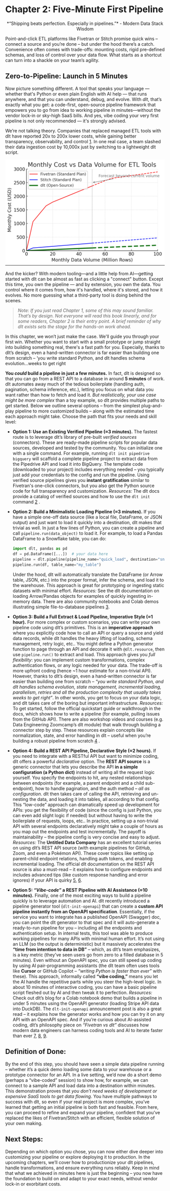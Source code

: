 # Chapter 2: Five-Minute First Pipeline



<p align="center">
*“Shipping beats perfection. Especially in pipelines.”* - Modern Data Stack Wisdom
</p>

 
Point-and-click ETL platforms like Fivetran or Stitch promise quick wins – connect a source and you’re done – but under the hood there’s a catch. Convenience often comes with trade-offs: mounting costs, rigid pre-defined schemas, and loss of control over your data flow. What starts as a shortcut can turn into a shackle on your team’s agility.

## Zero-to-Pipeline: Launch in 5 Minutes

Now picture something different.  A tool that speaks your language — whether that's Python or even plain English with AI help — that runs anywhere, and that you 
can understand, debug, and evolve. With *dlt*, that’s exactly what you get: a code-first, open-source pipeline framework that empowers you to go from idea to working pipeline in minutes—without the vendor lock-in or sky-high SaaS bills. And yes, vibe coding your very first pipeline is not only recommended — it's strongly advised.

We’re not talking theory. Companies that replaced managed ETL tools with dlt have reported 20x to 200x lower costs, while gaining better transparency, observability, and control [1](https://dlthub.com/blog/fivetran-vs-dlt). In one real case, a team slashed their data ingestion cost by 10,000x just by switching to a lightweight dlt script.

![Monthly Ingestion Cost vs Data Volume (Tiered Pricing Model)](price_chart.png)

And the kicker? With modern tooling—and a little help from AI—getting started with dlt can be almost as fast as clicking a "connect" button. 
Except this time, you own the pipeline — and by extension, you own the data. You control where it comes from, how it's handled, where it's stored, and how it evolves. No more guessing what a third-party tool is doing behind the scenes.

> *Note: If you just read Chapter 1, some of this may sound familiar. That’s by design. Not everyone will read this book linearly, 
> and for some readers, Chapter 2 is their entry point. A brief reminder of why dlt exists sets the stage for the hands-on work ahead.*

In this chapter, we won’t just make the case. We'll guide you through your first win. Whether you want to start with a small prototype or jump straight into building something real, there's a fast path for you. Especially, thanks to dlt’s design, even a hand-written connector is far easier than building one from scratch – ‘you write standard Python, and dlt handles schema evolution...weeks to get right 

**You *could* build a pipeline in just a few minutes.** In fact, dlt is designed so that you can go from a REST API to a database in around **5 minutes** of work. dlt automates away much of the tedious boilerplate (handling auth, pagination, schema inference, etc.), letting you focus on what data you want rather than how to fetch and load it. *But realistically, your use case might be more complex* than a toy example, so dlt provides multiple paths to get started. Below we outline several options – from the simplest plug-and-play pipeline to more customized builds – along with the estimated time each approach might take. Choose the path that fits your needs and skill level:

* **Option 1: Use an Existing Verified Pipeline (≈3 minutes).** The fastest route is to leverage dlt’s library of pre-built *verified sources* (connectors). These are ready-made pipeline scripts for popular data sources, developed and tested by the community. You can initialize one with a single command. For example, running `dlt init pipedrive bigquery` will scaffold a complete pipeline project to extract data from the Pipedrive API and load it into BigQuery. The template code (downloaded to your project) includes everything needed – you typically just add your credentials to the config and run the pipeline. Using verified source pipelines gives you **instant gratification** similar to Fivetran's one-click connectors, but you also get the Python source code for full transparency and customization. *Resources:* The dlt docs provide a catalog of verified sources and how to use the `dlt init` command [2](https://dlthub.com/docs/walkthroughs/add-a-verified-source)  .

* **Option 2: Build a Minimalistic Loading Pipeline (≈3 minutes).** If you have a simple one-off data source (like a local file, DataFrame, or JSON output) and just want to load it quickly into a destination, dlt makes that trivial as well. In just a few lines of Python, you can create a pipeline and call `pipeline.run(data_object)` to load it. For example, to load a Pandas DataFrame to a Snowflake table, you can do:

  ```python
  import dlt, pandas as pd
  df = pd.DataFrame([...])  # your data here
  pipeline = dlt.pipeline(pipeline_name="quick_load", destination="snowflake")
  pipeline.run(df, table_name="my_table")
  ```

  Under the hood, dlt will automatically translate the DataFrame (or Arrow table, JSON, etc.) into the proper format, infer the schema, and load it to the warehouse. This approach is great for prototyping or ingesting static datasets with minimal effort. *Resources:* See the dlt documentation on loading Arrow/Pandas objects for examples of quickly ingesting in-memory data. There are also community notebooks and Colab demos illustrating simple file-to-database pipelines [3](https://dlthub.com/docs/dlt-ecosystem/verified-sources/arrow-pandas).

* **Option 3: Build a Full Extract & Load Pipeline, Imperative Style (≈1 hour).** For more complex or custom scenarios, you can write your own pipeline code using dlt’s primitives. This is an **imperative approach** where you explicitly code how to call an API or query a source and yield data records, while dlt handles the heavy lifting of loading, schema management, retry logic, etc.. You might define a Python generator function to page through an API and decorate it with `@dlt.resource`, then use `pipeline.run()` to extract and load. This approach gives you *full flexibility*: you can implement custom transformations, complex authentication flows, or any logic needed for your data. The trade-off is more upfront coding (hence \~1 hour estimate for a non-trivial API). However, thanks to dlt’s design, even a hand-written connector is far easier than building one from scratch – *“you write standard Python, and dlt handles schema evolution, state management, incremental loading, parallelism, retries and all the production complexity that usually takes weeks to get right”*. In other words, you get to focus on your data logic, and dlt takes care of the boring but important infrastructure. *Resources:* To get started, follow the official quickstart guide or walkthrough in the docs, which shows how to write a pipeline (for example, pulling issues from the GitHub API). There are also workshop videos and courses (e.g. Data Engineering Zoomcamp’s dlt module) that walk through building a connector step by step. These resources explain concepts like normalization, state, and error handling in dlt – useful when you’re building a robust pipeline from scratch [4](https://dlthub.com/docs/walkthroughs/create-a-pipeline)  . 

* **Option 4: Build a REST API Pipeline, Declarative Style (≈2 hours).** If you need to integrate with a RESTful API but want to minimize coding, dlt offers a powerful *declarative* option. The **REST API source** is a generic connector that lets you describe the API **in a simple configuration (a Python dict)** instead of writing all the request logic yourself. You specify the endpoints to hit, any nested relationships between endpoints (for example, a parent endpoint and a child sub-endpoint), how to handle pagination, and the auth method – *all as configuration*. dlt then takes care of calling the API, retrieving and un-nesting the data, and loading it into tables, all according to that config. This “low-code” approach can dramatically speed up development for APIs: you get the flexibility of code (since the config is just Python, you can even add slight logic if needed) but without having to write the boilerplate of requests, loops, etc.. In practice, setting up a non-trivial API with several endpoints declaratively might take a couple of hours as you map out the endpoints and test incrementally. The payoff is maintainability – the pipeline config is very concise and easy to adjust. *Resources:* The **Untitled Data Company** has an excellent tutorial series on using dlt’s REST API source (with example pipelines for GitHub, Zoom, and even a Pokémon API). These cover topics like setting up parent-child endpoint relations, handling auth tokens, and enabling incremental loading. The official dlt documentation on the REST API source is also a must-read – it explains how to configure endpoints and includes advanced tips (like custom response handling and error ignores) if your API is quirky [5](https://dlthub.com/docs/dlt-ecosystem/verified-sources/rest_api), [6](https://github.com/untitled-data-company/dlt-rest-api-tutorial).

* **Option 5: *“Vibe-code”* a REST Pipeline with AI Assistance (≈10 minutes).** Finally, one of the most exciting ways to build a pipeline quickly is to leverage automation and AI. dlt recently introduced a pipeline generator tool (`dlt-init-openapi`) that can create a **custom API pipeline instantly from an OpenAPI specification**. Essentially, if the service you want to integrate has a published OpenAPI (Swagger) doc, you can point the dlt generator to that spec and it will auto-generate a ready-to-run pipeline for you – including all the endpoints and authentication setup. In internal tests, this tool was able to produce working pipelines for many APIs with minimal human effort. It’s not using an LLM (so the output is deterministic) but it massively accelerates the **“time from intention to data in DB”** – which, as dlt’s team emphasizes, is a key metric (they’ve seen users go from zero to a filled database in 5 minutes). Even without an OpenAPI spec, you can still speed up coding by using AI pair-programming assistants (the dlt team often uses tools like **Cursor** or GitHub Copilot – *“writing Python is faster than ever”* with these). This approach, informally called **“vibe coding,”** means you let the AI handle the repetitive parts while you steer the high-level logic. In about 10 minutes of interactive coding, you can have a basic pipeline script fleshed out by AI and then tweak it to perfection. *Resources:* Check out dlt’s blog for a Colab notebook demo that builds a pipeline in under 5 minutes using the OpenAPI generator (loading Stripe API data into DuckDB). The `dlt-init-openapi` announcement post is also a great read – it explains how the generator works and how you can try it on any API with an OpenAPI spec. And if you’re curious about AI-assisted coding, dlt’s philosophy piece on *“Fivetran vs dlt”* discusses how modern data engineers can harness coding tools and AI to iterate faster than ever [7](https://dlthub.com/blog/openapi-pipeline), [8](https://colab.research.google.com/drive/1MRZvguOTZj1MlkEGzjiso8lQ_wr1MJRI?usp=sharing), [9](https://github.com/dlt-hub/dlt-init-openapi).

## **Definition of Done:** 

By the end of this step, you should have seen a simple data pipeline running – whether it’s a quick demo loading some data to your warehouse or a prototype connector for an API. In a live setting, we’d now do a short demo (perhaps a “vibe-coded” session) to show how, for example, we can connect to a sample API and load data into a destination within minutes. This demonstration proves that *you don’t need weeks of development or expensive SaaS tools to get data flowing*. You have multiple pathways to success with dlt, so even if your real project is more complex, you’ve learned that getting an initial pipeline is both fast and feasible. From here, you can proceed to refine and expand your pipeline, confident that you’ve replaced the likes of Fivetran/Stitch with an efficient, flexible solution of your own making.

## **Next Steps:** 

Depending on which option you chose, you can now either dive deeper into customizing your pipeline or explore deploying it to production. In the upcoming chapters, we’ll cover how to productionize your dlt pipelines, handle transformations, and ensure everything runs reliably. Keep in mind that what we achieved in minutes here is just the beginning – you now have the foundation to build on and adapt to your exact needs, without vendor lock-in or exorbitant costs.

 

